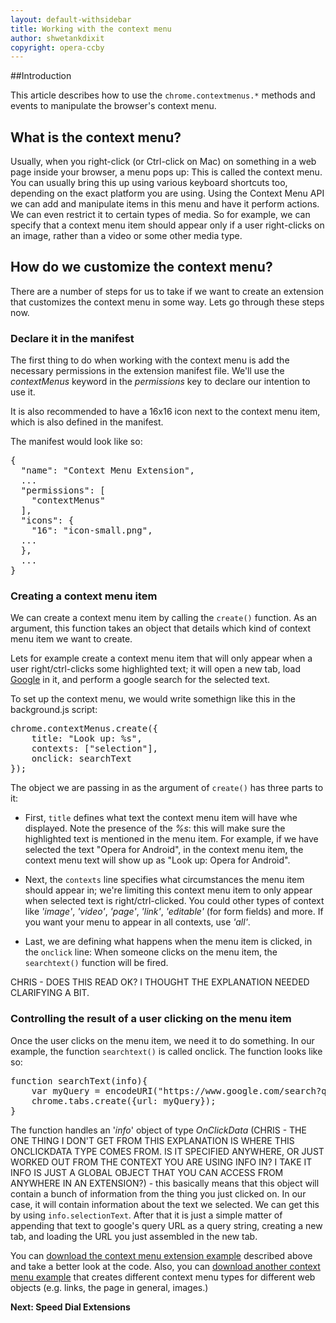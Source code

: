 ```yaml
---
layout: default-withsidebar
title: Working with the context menu
author: shwetankdixit
copyright: opera-ccby
---
```


##Introduction

This article describes how to use the `chrome.contextmenus.*` methods and events to manipulate the browser's context menu.

## What is the context menu?
Usually, when you right-click (or Ctrl-click on Mac) on something in a web page inside your browser, a menu pops up: This is called the context menu. You can usually bring this up using various keyboard shortcuts too, depending on the exact platform you are using. Using the Context Menu API we can add and manipulate items in this menu and have it perform actions. We can even restrict it to certain types of media. So for example, we can specify that a context menu item should appear only if a user right-clicks on an image, rather than a video or some other media type.

## How do we customize the context menu?
There are a number of steps for us to take if we want to create an extension that customizes the context menu in some way. Lets go through these steps now.

### Declare it in the manifest
The first thing to do when working with the context menu is add the necessary permissions in the extension manifest file. We'll use the *contextMenus* keyword in the *permissions* key to declare our intention to use it.

It is also recommended to have a 16x16 icon next to the context menu item, which is also defined in the manifest.

The manifest would look like so: 

<pre class="prettyprint">{
  "name": "Context Menu Extension",
  ...
  "permissions": [
    "contextMenus"
  ],
  "icons": {
    "16": "icon-small.png",
  ...
  },
  ...
}</pre>

### Creating a context menu item
We can create a context menu item by calling the `create()` function. As an argument, this function takes an object that details which kind of context menu item we want to create. 

Lets for example create a context menu item that will only appear when a user right/ctrl-clicks some highlighted text; it will open a new tab, load [Google](http://www.google.com) in it, and perform a google search for the selected text.

To set up the context menu, we would write somethign like this in the background.js script:

<pre class="prettyprint">chrome.contextMenus.create({
	title: "Look up: %s",
	contexts: ["selection"],
	onclick: searchText
});</pre>

The object we are passing in as the argument of `create()` has three parts to it:

* First, `title` defines what text the context menu item will have whe displayed. Note the presence of the *%s*: this will make sure the highlighted text is mentioned in the menu item. For example, if we have selected the text "Opera for Android", in the context menu item, the context menu text will show up as "Look up: Opera for Android". 

* Next, the `contexts` line specifies what circumstances the menu item should appear in; we're limiting this context menu item to only appear when selected text is right/ctrl-clicked. You could other types of context like *'image'*, *'video'*, *'page'*, *'link'*, *'editable'* (for form fields) and more. If you want your menu to appear in all contexts, use *'all'*. 

* Last, we are defining what happens when the menu item is clicked, in the `onclick` line: When someone clicks on the menu item, the `searchtext()` function will be fired.

CHRIS - DOES THIS READ OK? I THOUGHT THE EXPLANATION NEEDED CLARIFYING A BIT.


### Controlling the result of a user clicking on the menu item
Once the user clicks on the menu item, we need it to do something. In our example, the function `searchtext()` is called onclick. The function looks like so:

<pre class="prettyprint">function searchText(info){
	var myQuery = encodeURI("https://www.google.com/search?q="+info.selectionText);
	chrome.tabs.create({url: myQuery});
}</pre>

The function handles an '*info*' object of type *OnClickData* (CHRIS - THE ONE THING I DON'T GET FROM THIS EXPLANATION IS WHERE THIS ONCLICKDATA TYPE COMES FROM. IS IT SPECIFIED ANYWHERE, OR JUST WORKED OUT FROM THE CONTEXT YOU ARE USING INFO IN? I TAKE IT INFO IS JUST A GLOBAL OBJECT THAT YOU CAN ACCESS FROM ANYWHERE IN AN EXTENSION?) - this basically means that this object will contain a bunch of information from the thing you just clicked on. In our case, it will contain information about the text we selected. We can get this by using `info.selectionText`. After that it is just a simple matter of appending that text to google's query URL as a query string, creating a new tab, and loading the URL you just assembled in the new tab.

You can [download the context menu extension example](http://sample.com/index.html) described above and take a better look at the code. Also, you can [download another context menu example](http://sample.com/index.html) that creates different context menu types for different web objects (e.g. links, the page in general, images.)

**Next: Speed Dial Extensions**
